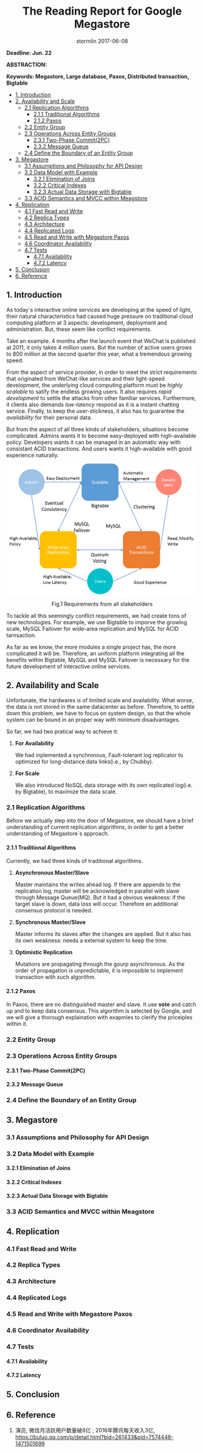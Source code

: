 <h1 style="text-align: center">The Reading Report for Google Megastore</h1>
<p style="text-align: center">stormlin 2017-06-08</p>

**Deadline: Jun. 22**

**ABSTRACTION:**

**Keywords: Megastore, Large database, Paxos, Distributed transaction, Bigtable**

<!-- TOC -->

- [1. Introduction](#1-introduction)
- [2. Availability and Scale](#2-availability-and-scale)
    - [2.1 Replication Algorithms](#21-replication-algorithms)
        - [2.1.1 Traditional Algorithms](#211-traditional-algorithms)
        - [2.1.2 Paxos](#212-paxos)
    - [2.2 Entity Group](#22-entity-group)
    - [2.3 Operations Across Entity Groups](#23-operations-across-entity-groups)
        - [2.3.1 Two-Phase Commit(2PC)](#231-two-phase-commit2pc)
        - [2.3.2 Message Queue](#232-message-queue)
    - [2.4 Define the Boundary of an Entity Group](#24-define-the-boundary-of-an-entity-group)
- [3. Megastore](#3-megastore)
    - [3.1 Assumptions and Philosophy for API Design](#31-assumptions-and-philosophy-for-api-design)
    - [3.2 Data Model with Example](#32-data-model-with-example)
        - [3.2.1 Elimination of Joins](#321-elimination-of-joins)
        - [3.2.2 Critical Indexes](#322-critical-indexes)
        - [3.2.3 Actual Data Storage with Bigtable](#323-actual-data-storage-with-bigtable)
    - [3.3 ACID Semantics and MVCC within Meagstore](#33-acid-semantics-and-mvcc-within-meagstore)
- [4. Replication](#4-replication)
    - [4.1 Fast Read and Write](#41-fast-read-and-write)
    - [4.2 Replica Types](#42-replica-types)
    - [4.3 Architecture](#43-architecture)
    - [4.4 Replicated Logs](#44-replicated-logs)
    - [4.5 Read and Write with Megastore Paxos](#45-read-and-write-with-megastore-paxos)
    - [4.6 Coordinator Availability](#46-coordinator-availability)
    - [4.7 Tests](#47-tests)
        - [4.7.1 Availability](#471-availability)
        - [4.7.2 Latency](#472-latency)
- [5. Conclusion](#5-conclusion)
- [6. Reference](#6-reference)

<!-- /TOC -->

## 1. Introduction

As today`s interactive online services are developing at the speed of light, their natural characteristics had caused huge pressure on traditional cloud computing platform at 3 aspects: development, deployment and administration. But, these seem like conflict requirements.

Take an example. 4 months after the launch event that WeChat is published at 2011, it only takes 4 million users. But the number of active users grows to 800 million at the second quarter this year, what a tremendous growing speed.

From the aspect of service provider, in order to meet the strict requirements that originated from WeChat-like services and their light-speed development, the underlying    cloud computing platform must be *highly scalable* to satify the endless growing users. It also requires *rapid development* to settle the attacks from other familiar services. Furthermore, it clients also demands *low-latency* respond as it is a instant chatting service. Finally, to keep the user-stickness, it also has to guarantee the *availability* for their personal data.

But from the aspect of all three kinds of stakeholders, situations become complicated. Admins wants it to become easy-deployed with high-available policy. Developers wants it can be managed in an automatic way with consistant ACID transactions. And users wants it high-available with good experience naturally.

![Fig.1 Requirements from all stakeholders](./requirement1.jpg)

<p style="text-align: center">Fig.1 Requirements from all stakeholders</p>

To tackle all this seemingly conflict requirements, we had create tons of new technologies. For example, we use Bigtable to imporve the growing scale, MySQL Failover for wide-area replication and MySQL for ACID tarnsaction.

As far as we know, the more modules a single project has, the more complicated it will be. Therefore, an uniform platform integrating  all the benefits within Bigtable, MySQL and MySQL Failover is necessary for the future development of interactive online services.

## 2. Availability and Scale

Unfortunate, the hardwares is of limited scale and availability. What worse, the data is not stored in the same datacenter as before. Therefore, to settle down this problem, we have to focus on system design, so that the whole system can be bound in an proper way with minimum disadvantages.

So far, we had two pratical way to achieve it:

1.  **For Availability**
    
    We had inplemented a synchronous, Fault-tolerant log replicator to optimized for long-distance data links(i.e.,  by Chubby).

2.  **For Scale**

    We also introduced NoSQL data storage with its own replicated log(i.e. by Bigtable), to maximize the data scale.

### 2.1 Replication Algorithms

Before we actually step into the door of Megastore, we should have a brief understanding of current replication algorithms, in order to get a better understanding of Megastore`s approach.

#### 2.1.1 Traditional Algorithms

Currently, we had three kinds of traditional algorithms.

1.  **Asynchronous Master/Slave**

    Master maintains the writes ahead log. If there are appends to the replication log, master will be acknowledged in parallel with slave through Message Queue(MQ). But it had a obvious weakness: if the target slave is down, data loss will occur. Therefore an additional consensus protocol is needed.
2.  **Synchronous Master/Slave**

    Master informs its slaves after the changes are applied. But it also has its own weakness: needs a external system to keep the time.

3.  **Optimistic Replication**

    Mutations are propagating through the gourp asynchronous. As the order of propagation is unpredictable, it is impossible to 	implement transaction with such algorithm.

#### 2.1.2 Paxos

In Paxos, there are no distinguished master and slave. It use **vote** and catch up and to keep data consensus. This algorithm is selected by Google, and we will give a thorough explaination with exapmles to clerify the priceiples within it.

### 2.2 Entity Group

### 2.3 Operations Across Entity Groups

#### 2.3.1 Two-Phase Commit(2PC)

#### 2.3.2 Message Queue

### 2.4 Define the Boundary of an Entity Group

## 3. Megastore

### 3.1 Assumptions and Philosophy for API Design

### 3.2 Data Model with Example

#### 3.2.1 Elimination of Joins

#### 3.2.2 Critical Indexes

#### 3.2.3 Actual Data Storage with Bigtable

### 3.3 ACID Semantics and MVCC within Meagstore

## 4. Replication

### 4.1 Fast Read and Write

### 4.2 Replica Types

### 4.3 Architecture

### 4.4 Replicated Logs

### 4.5 Read and Write with Megastore Paxos

### 4.6 Coordinator Availability

### 4.7 Tests 

#### 4.7.1 Availability

#### 4.7.2 Latency

## 5. Conclusion

## 6. Reference

1.  演员, 微信月活跃用户数量破8亿 ; 2016年腾讯每天收入3亿, https://buluo.qq.com/p/detail.html?bid=261433&pid=7574448-1471501699
